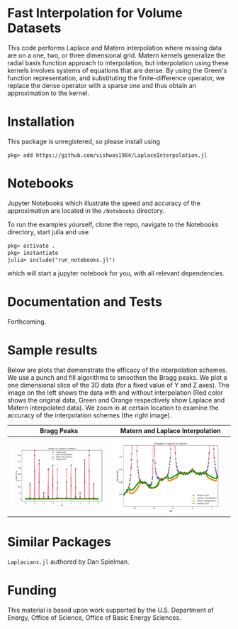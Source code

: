 # Fast Interpolation for Volume Datasets
This code performs Laplace and Matern interpolation where missing data are on a one, two, or three
dimensional grid. Matern
kernels generalize the radial basis function approach to interpolation, but
interpolation using these kernels 
involves systems of equations that are dense. By using the Green's function
representation, and substituting the finite-difference operator, we replace the dense operator with a sparse one
and thus obtain an approximation to the kernel.

# Installation

This package is unregistered, so please install using

```
pkg> add https://github.com/vishwas1984/LaplaceInterpolation.jl
```

# Notebooks
Jupyter Notebooks which illustrate the speed and accuracy of the approximation
are located in the `/Notebooks` directory.

To run the examples yourself, clone the repo, navigate to the Notebooks
directory, start julia and use
```
pkg> activate .
pkg> instantiate
julia> include("run_notebooks.jl") 
```
which will start a jupyter notebook for you, with all relevant dependencies.

# Documentation and Tests
Forthcoming.

# Sample results
Below are plots that demonstrate the efficacy of the interpolation schemes. We
use a punch and fill algorithms to smoothen the Bragg peaks.  We plot a one
dimensional slice of the 3D data (for a fixed value of Y and Z axes). The image
on the left shows the data with and without interpolation (Red color shows the
original data, Green and Orange respectively show Laplace and Matern
interpolated data). We zoom in at certain location to examine the accuracy of
the interpolation schemes (the right image).


Bragg Peaks                | Matern and Laplace Interpolation 
:-------------------------:|:--------------------------------:
![](docs/BraggPeaks.png)  |  ![](docs/Punch_Fill.png)

# Similar Packages
```Laplacians.jl``` authored by Dan Spielman.

# Funding
This material is based upon work supported by the U.S. Department of Energy,
Office of Science, Office of Basic Energy Sciences.

